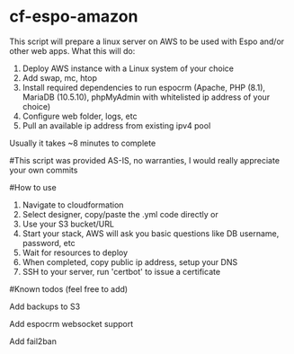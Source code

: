 # cf-espo-amazon

This script will prepare a linux server on AWS to be used with Espo and/or other web apps.
What this will do:
1. Deploy AWS instance with a Linux system of your choice
2. Add swap, mc, htop
3. Install required dependencies to run espocrm (Apache, PHP (8.1), MariaDB (10.5.10), phpMyAdmin with whitelisted ip address of your choice)
4. Configure web folder, logs, etc
5. Pull an available ip address from existing ipv4 pool

Usually it takes ~8 minutes to complete

#This script was provided AS-IS, no warranties, I would really appreciate your own commits



#How to use
1. Navigate to cloudformation
2. Select designer, copy/paste the .yml code directly
or
2. Use your S3 bucket/URL
3. Start your stack, AWS will ask you basic questions like DB username, password, etc
4. Wait for resources to deploy
5. When completed, copy public ip address, setup your DNS
6. SSH to your server, run 'certbot' to issue a certificate

#Known todos (feel free to add)

Add backups to S3

Add espocrm websocket support

Add fail2ban
